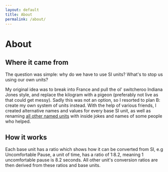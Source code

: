 ```yaml
---
layout: default
title: About
permalink: /about/
---
```


# About

## Where it came from
The question was simple: why do we have to use SI units? What's to stop us using our own units?

My original idea was to break into France and pull the ol' switcheroo Indiana Jones style, and replace the kilogram with a pigeon (preferably not live as that could get messy). Sadly this was not an option, so I resorted to plan B: create my own system of units instead. With the help of various friends, I created alternative names and values for every base SI unit, as well as renaming [all other named units](https://en.wikipedia.org/wiki/List_of_scientific_units_named_after_people#SI_derived_unit) with inside jokes and names of some people who helped.

## How it works
Each base unit has a ratio which shows how it can be converted from SI, e.g Uncomfortable Pause, a unit of time, has a ratio of 1:8.2, meaning 1 uncomfortable pause is 8.2 seconds. All other unit's conversion ratios are then derived from these ratios and base units.
